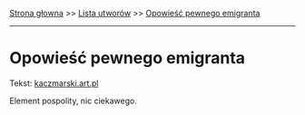 [Strona głowna](../index.md) >> [Lista utworów](../list.md) >> [Opowieść pewnego emigranta](389.md)

---

# Opowieść pewnego emigranta

Tekst: [kaczmarski.art.pl](https://www.kaczmarski.art.pl/tworczosc/wiersze/opowiesc-pewnego-emigranta/)

Element pospolity, nic ciekawego.